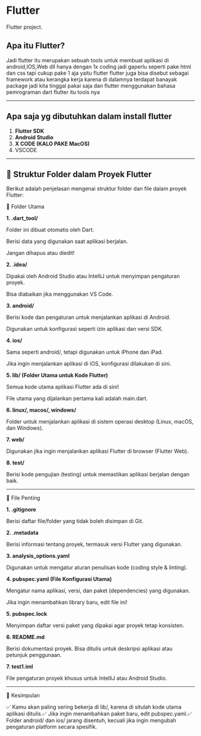 # Flutter

Flutter project.

## Apa itu Flutter?


Jadi flutter itu merupakan sebuah tools untuk membuat aplikasi di android,IOS,Web dll hanya dengan 1x coding jadi gaperlu seperti pake html dan css tapi cukup pake 1 aja yaitu flutter
flutter juga bisa disebut sebagai framework atau kerangka kerja karena di dalamnya terdapat banayak package jadi kita tinggal pakai saja dan flutter menggunakan bahasa pemrograman dart
flutter itu tools nya 


---

## Apa saja yg dibutuhkan dalam install flutter

1. **Flutter SDK**
2. **Android Studio**
3. **X CODE (KALO PAKE MacOS)**
4. VSCODE

---

## 📌 Struktur Folder dalam Proyek Flutter

Berikut adalah penjelasan mengenai struktur folder dan file dalam proyek Flutter:

📂 Folder Utama

**1. .dart_tool/**

Folder ini dibuat otomatis oleh Dart.

Berisi data yang digunakan saat aplikasi berjalan.

Jangan dihapus atau diedit!

**2. .idea/**

Dipakai oleh Android Studio atau IntelliJ untuk menyimpan pengaturan proyek.

Bisa diabaikan jika menggunakan VS Code.

**3. android/**

Berisi kode dan pengaturan untuk menjalankan aplikasi di Android.

Digunakan untuk konfigurasi seperti izin aplikasi dan versi SDK.

**4. ios/**

Sama seperti android/, tetapi digunakan untuk iPhone dan iPad.

Jika ingin menjalankan aplikasi di iOS, konfigurasi dilakukan di sini.

**5. lib/ (Folder Utama untuk Kode Flutter)**

Semua kode utama aplikasi Flutter ada di sini!

File utama yang dijalankan pertama kali adalah main.dart.

**6. linux/, macos/, windows/**

Folder untuk menjalankan aplikasi di sistem operasi desktop (Linux, macOS, dan Windows).

**7. web/**

Digunakan jika ingin menjalankan aplikasi Flutter di browser (Flutter Web).

**8. test/**

Berisi kode pengujian (testing) untuk memastikan aplikasi berjalan dengan baik.

---

📄 File Penting

**1. .gitignore**

Berisi daftar file/folder yang tidak boleh disimpan di Git.

**2. .metadata**

Berisi informasi tentang proyek, termasuk versi Flutter yang digunakan.

**3. analysis_options.yaml**

Digunakan untuk mengatur aturan penulisan kode (coding style & linting).

**4. pubspec.yaml (File Konfigurasi Utama)**

Mengatur nama aplikasi, versi, dan paket (dependencies) yang digunakan.

Jika ingin menambahkan library baru, edit file ini!

**5. pubspec.lock**

Menyimpan daftar versi paket yang dipakai agar proyek tetap konsisten.

**6. README.md**

Berisi dokumentasi proyek. Bisa ditulis untuk deskripsi aplikasi atau petunjuk penggunaan.

**7. test1.iml**

File pengaturan proyek khusus untuk IntelliJ atau Android Studio.

---

🎯 Kesimpulan

✅ Kamu akan paling sering bekerja di lib/, karena di situlah kode utama aplikasi ditulis.✅ Jika ingin menambahkan paket baru, edit pubspec.yaml.✅ Folder android/ dan ios/ jarang disentuh, kecuali jika ingin mengubah pengaturan platform secara spesifik.

